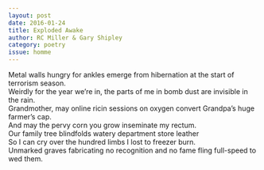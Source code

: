 ```yaml
---
layout: post 
date: 2016-01-24
title: Exploded Awake
author: RC Miller & Gary Shipley
category: poetry
issue: homme
---
```

Metal walls hungry for ankles emerge from hibernation at the start of terrorism season.  
Weirdly for the year we’re in, the parts of me in bomb dust are invisible in the rain.  
Grandmother, may online ricin sessions on oxygen convert Grandpa’s huge farmer’s cap.  
And may the pervy corn you grow inseminate my rectum.  
Our family tree blindfolds watery department store leather  
So I can cry over the hundred limbs I lost to freezer burn.  
Unmarked graves fabricating no recognition and no fame fling full-speed to wed them.  